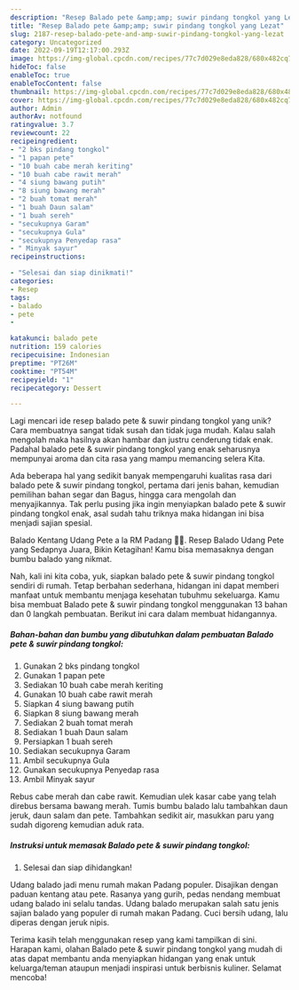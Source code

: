 ```yaml
---
description: "Resep Balado pete &amp;amp; suwir pindang tongkol yang Lezat"
title: "Resep Balado pete &amp;amp; suwir pindang tongkol yang Lezat"
slug: 2187-resep-balado-pete-and-amp-suwir-pindang-tongkol-yang-lezat
category: Uncategorized
date: 2022-09-19T12:17:00.293Z
image: https://img-global.cpcdn.com/recipes/77c7d029e8eda828/680x482cq70/balado-pete-suwir-pindang-tongkol-foto-resep-utama.jpg
hideToc: false
enableToc: true
enableTocContent: false
thumbnail: https://img-global.cpcdn.com/recipes/77c7d029e8eda828/680x482cq70/balado-pete-suwir-pindang-tongkol-foto-resep-utama.jpg
cover: https://img-global.cpcdn.com/recipes/77c7d029e8eda828/680x482cq70/balado-pete-suwir-pindang-tongkol-foto-resep-utama.jpg
author: Admin
authorAv: notfound
ratingvalue: 3.7
reviewcount: 22
recipeingredient:
- "2 bks pindang tongkol"
- "1 papan pete"
- "10 buah cabe merah keriting"
- "10 buah cabe rawit merah"
- "4 siung bawang putih"
- "8 siung bawang merah"
- "2 buah tomat merah"
- "1 buah Daun salam"
- "1 buah sereh"
- "secukupnya Garam"
- "secukupnya Gula"
- "secukupnya Penyedap rasa"
- " Minyak sayur"
recipeinstructions:

- "Selesai dan siap dinikmati!"
categories:
- Resep
tags:
- balado
- pete
- 

katakunci: balado pete  
nutrition: 159 calories
recipecuisine: Indonesian
preptime: "PT26M"
cooktime: "PT54M"
recipeyield: "1"
recipecategory: Dessert

---
```





Lagi mencari ide resep balado pete &amp; suwir pindang tongkol yang unik? Cara membuatnya sangat tidak susah dan tidak juga mudah. Kalau salah mengolah maka hasilnya akan hambar dan justru cenderung tidak enak. Padahal balado pete &amp; suwir pindang tongkol yang enak seharusnya mempunyai aroma dan cita rasa yang mampu memancing selera Kita.





Ada beberapa hal yang sedikit banyak mempengaruhi kualitas rasa dari balado pete &amp; suwir pindang tongkol, pertama dari jenis bahan, kemudian pemilihan bahan segar dan Bagus, hingga cara mengolah dan menyajikannya. Tak perlu pusing jika ingin menyiapkan balado pete &amp; suwir pindang tongkol enak,      asal sudah tahu triknya maka hidangan ini bisa menjadi sajian spesial.














Balado Kentang Udang Pete a la RM Padang 👍🏼. Resep Balado Udang Pete yang Sedapnya Juara, Bikin Ketagihan! Kamu bisa memasaknya dengan bumbu balado yang nikmat.






Nah, kali ini kita coba, yuk, siapkan balado pete &amp; suwir pindang tongkol sendiri di rumah. Tetap berbahan sederhana, hidangan ini dapat memberi manfaat untuk membantu menjaga kesehatan tubuhmu sekeluarga. Kamu bisa membuat Balado pete &amp; suwir pindang tongkol menggunakan 13 bahan dan 0 langkah pembuatan. Berikut ini cara dalam membuat hidangannya.

<!--inarticleads1-->

##### Bahan-bahan dan bumbu yang dibutuhkan dalam pembuatan Balado pete &amp; suwir pindang tongkol:

1. Gunakan 2 bks pindang tongkol
1. Gunakan 1 papan pete
1. Sediakan 10 buah cabe merah keriting
1. Gunakan 10 buah cabe rawit merah
1. Siapkan 4 siung bawang putih
1. Siapkan 8 siung bawang merah
1. Sediakan 2 buah tomat merah
1. Sediakan 1 buah Daun salam
1. Persiapkan 1 buah sereh
1. Sediakan secukupnya Garam
1. Ambil secukupnya Gula
1. Gunakan secukupnya Penyedap rasa
1. Ambil  Minyak sayur


Rebus cabe merah dan cabe rawit. Kemudian ulek kasar cabe yang telah direbus bersama bawang merah. Tumis bumbu balado lalu tambahkan daun jeruk, daun salam dan pete. Tambahkan sedikit air, masukkan paru yang sudah digoreng kemudian aduk rata. 

<!--inarticleads2-->

##### Instruksi untuk memasak Balado pete &amp; suwir pindang tongkol:


1. Selesai dan siap dihidangkan!

Udang balado jadi menu rumah makan Padang populer. Disajikan dengan paduan kentang atau pete. Rasanya yang gurih, pedas nendang membuat udang balado ini selalu tandas. Udang balado merupakan salah satu jenis sajian balado yang populer di rumah makan Padang. Cuci bersih udang, lalu diperas dengan jeruk nipis. 

Terima kasih telah menggunakan resep yang kami tampilkan di sini. Harapan kami, olahan Balado pete &amp; suwir pindang tongkol yang mudah di atas dapat membantu anda menyiapkan hidangan yang enak untuk keluarga/teman ataupun menjadi inspirasi untuk berbisnis kuliner. Selamat mencoba!
